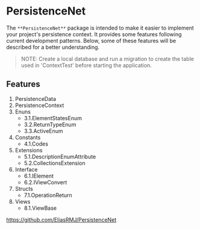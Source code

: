 # PersistenceNet
The `**PersistenceNet**` package is intended to make it easier to implement your project's persistence context. It provides some features following current development patterns. Below, some of these features will be described for a better understanding.

> NOTE: Create a local database and run a migration to create the table used in 'ContextTest' before starting the application.

## Features 
1. PersistenceData
2. PersistenceContext
3. Enuns
    - 3.1.ElementStatesEnum
    - 3.2.ReturnTypeEnum
    - 3.3.ActiveEnum
4. Constants
    - 4.1.Codes
5. Extensions
    - 5.1.DescriptionEnumAttribute
    - 5.2.CollectionsExtension
6. Interface
    - 6.1.IElement
    - 6.2.IViewConvert
7. Structs
    - 7.1.OperationReturn
8. Views
    - 8.1.ViewBase

https://github.com/EliasRMJ/PersistenceNet
